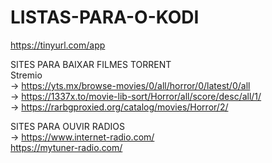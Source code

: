 # LISTAS-PARA-O-KODI
https://tinyurl.com/app

SITES PARA BAIXAR FILMES TORRENT
<br>
Stremio
<br>
-> https://yts.mx/browse-movies/0/all/horror/0/latest/0/all
<br>
-> https://1337x.to/movie-lib-sort/Horror/all/score/desc/all/1/
<br>
-> https://rarbgproxied.org/catalog/movies/Horror/2/


SITES PARA OUVIR RADIOS
<br>
-> https://www.internet-radio.com/
<br>
https://mytuner-radio.com/

